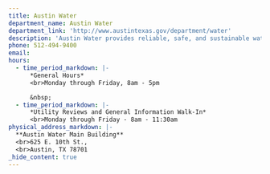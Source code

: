 ```yaml
---
title: Austin Water
department_name: Austin Water
department_link: 'http://www.austintexas.gov/department/water'
description: 'Austin Water provides reliable, safe, and sustainable water services to Austin residents.'
phone: 512-494-9400
email:
hours:
  - time_period_markdown: |-
      *General Hours*
      <br>Monday through Friday, 8am - 5pm

      &nbsp;
  - time_period_markdown: |-
      *Utility Reviews and General Information Walk-In*
      <br>Monday through Friday - 8am - 11:30am
physical_address_markdown: |-
  **Austin Water Main Building**
  <br>625 E. 10th St.,
  <br>Austin, TX 78701
_hide_content: true
---
```



